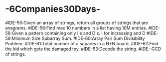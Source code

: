 # -6Companies30Days-
#IDE-50:Given an array of strings, return all groups of strings that are anagrams.
#IDE-56:Find max 10 numbers in a list having 10M entries.
#IDE-58:Given a pattern containing only I's and D's. I for increasing and D
#IDE-59:Minimum Size Subarray Sum. 
#IDE-60:Array Pair Sum Divisibility Problem. 
#IDE-61:Total number of a squares in a N*N board. 
#IDE-62:Find the kid which gets the damaged toy. 
#IDE-63:Decode the string. 
#IDE-:GCD of strings.
